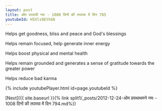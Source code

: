 ```yaml
---
layout: post
title: ओम वरदायी नमः - 1008 दिनों की तपस्या में दिन 785
youtubeId: H5Xls9Eth68
---
```

 
 
Helps get goodness, bliss and peace and God's blessings
 
Helps remain focused, help generate inner energy 
 
Helps boost physical and mental health 
 
Helps remain grounded and generates a sense of gratitude towards the greater power 
 
Helps reduce bad karma
 
 
 
 


{% include youtubePlayer.html id=page.youtubeId %}
 
[Next]({{ site.baseurl }}{% link  split1/_posts/2012-12-24-ओम प्रयथाथमने नमः - 1008 दिनों की तपस्या में दिन 794.md%})
 
